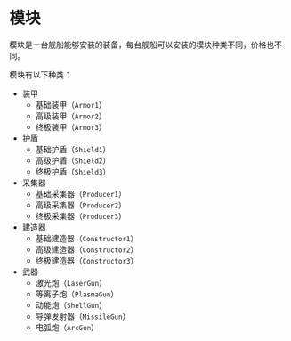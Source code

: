 # 模块

模块是一台舰船能够安装的装备，每台舰船可以安装的模块种类不同，价格也不同。

模块有以下种类：
- 装甲
  - 基础装甲（`Armor1`）
  - 高级装甲（`Armor2`）
  - 终极装甲（`Armor3`）
- 护盾
  - 基础护盾（`Shield1`）
  - 高级护盾（`Shield2`）
  - 终极护盾（`Shield3`）
- 采集器
  - 基础采集器（`Producer1`）
  - 高级采集器（`Producer2`）
  - 终极采集器（`Producer3`）
- 建造器
  - 基础建造器（`Constructor1`）
  - 高级建造器（`Constructor2`）
  - 终极建造器（`Constructor3`）
- 武器
  - 激光炮（`LaserGun`）
  - 等离子炮（`PlasmaGun`）
  - 动能炮（`ShellGun`）
  - 导弹发射器（`MissileGun`）
  - 电弧炮（`ArcGun`）